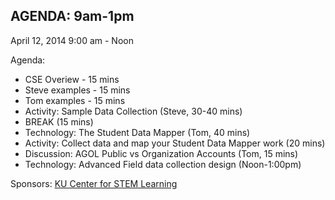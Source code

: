 ## AGENDA: 9am-1pm
April 12, 2014  9:00 am - Noon


Agenda:
* CSE Overiew - 15 mins
* Steve examples - 15 mins
* Tom examples - 15 mins
* Activity: Sample Data Collection (Steve, 30-40 mins)
* BREAK (15 mins)
* Technology: The Student Data Mapper (Tom, 40 mins)
* Activity: Collect data and map your Student Data Mapper work (20 mins)
* Discussion: AGOL Public vs Organization Accounts (Tom, 15 mins)
* Technology: Advanced Field data collection design (Noon-1:00pm)



Sponsors:
[KU Center for STEM Learning](http://www.kuscied.org)